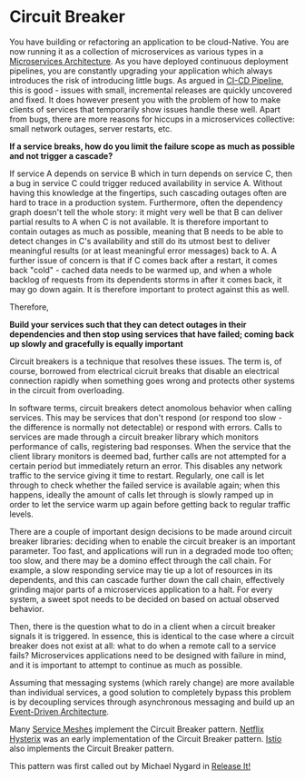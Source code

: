 Circuit Breaker
===

You have building or refactoring an application to be cloud-Native.  You are now running it as a collection of microservices as various types in a [Microservices Architecture](Microservice-Architecture.md). As you have deployed continuous deployment pipelines, you are constantly upgrading your application which always introduces the risk of introducing little bugs. As argued in [CI-CD Pipeline](../Cloud-Native-DevOps/CD-Pipeline.md), this is good - issues with small, incremental releases are quickly uncovered and fixed. It does however present you with the problem of how to make clients of services that temporarily show issues handle these well. Apart from bugs, there are more reasons for hiccups in a microservices collective: small network outages, server restarts, etc.

**If a service breaks, how do you limit the failure scope as much as possible and not trigger a cascade?**

If service A depends on service B which in turn depends on service C, then a bug in service C could trigger reduced availability in service A. Without having this knowledge at the fingertips, such cascading outages often are hard to trace in a production system. Furthermore, often the dependency graph doesn't tell the whole story: it might very well be that B can deliver partial results to A when C is not available. It is therefore important to contain outages as much as possible, meaning that B needs to be able to detect changes in C's availability and still do its utmost best to deliver meaningful results (or at least meaningful error messages) back to A. A further issue of concern is that if C comes back after a restart, it comes back "cold" - cached data needs to be warmed up, and when a whole backlog of requests from its dependents storms in after it comes back, it may go down again. It is therefore important to protect against this as well.

Therefore,

**Build your services such that they can detect outages in their dependencies and then stop using services that have failed; coming back up slowly and gracefully is equally important**

Circuit breakers is a technique that resolves these issues. The term is, of course, borrowed from electrical cicruit breaks that disable an electrical connection rapidly when something goes wrong and protects other systems in the circuit from overloading.

In software terms, circuit breakers detect anomolous behavior when calling services. This may be services that don't respond (or respond too slow - the difference is normally not detectable) or respond with errors. Calls to services are made through a circuit breaker library which monitors performance of calls, registering bad responses. When the service that the client library monitors is deemed bad, further calls are not attempted for a certain period but immediately return an error. This disables any network traffic to the service giving it time to restart. Regularly, one call is let through to check whether the failed service is available again; when this happens, ideally the amount of calls let through is slowly ramped up in order to let the service warm up again before getting back to regular traffic levels.

There are a couple of important design decisions to be made around circuit breaker libraries: deciding when to enable the circuit breaker is an important parameter. Too fast, and applications will run in a degraded mode too often; too slow, and there may be a domino effect through the call chain. For example, a slow responding service may tie up a lot of resources in its dependents, and this can cascade further down the call chain, effectively grinding major parts of a microservices application to a halt. For every system, a sweet spot needs to be decided on based on actual observed behavior.

Then, there is the question what to do in a client when a circuit breaker signals it is triggered. In essence, this is identical to the case where a circuit breaker does not exist at all: what to do when a remote call to a service fails? Microservices applications need to be designed with failure in mind, and it is important to attempt to continue as much as possible.

Assuming that messaging systems (which rarely change) are more available than individual services, a good solution to completely bypass this problem is by decoupling services through asynchronous messaging and build up an  [Event-Driven Architecture](../Event-Based-Architecture/Event-Driven-Architecture.md).

Many [Service Meshes](../Cloud-Native-Architecture/Service-Mesh.md) implement the Circuit Breaker pattern.  [Netflix Hysterix](https://github.com/Netflix/Hystrix) was an early implementation of the Circuit Breaker pattern.  [Istio](https://istio.io/latest/docs/tasks/traffic-management/circuit-breaking/) also implements the Circuit Breaker pattern.

This pattern was first called out by Michael Nygard in [Release It!](https://www.amazon.com/Release-Production-Ready-Software-Pragmatic-Programmers/dp/0978739213)
